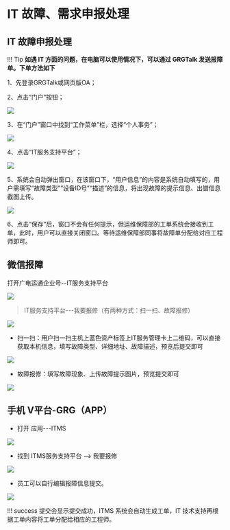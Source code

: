 # IT 故障、需求申报处理
## IT 故障申报处理
!!! Tip
    **如遇 IT 方面的问题，在电脑可以使用情况下，可以通过 GRGTalk 发送报障单。下单方法如下**

1、先登录GRGTalk或网页版OA；

2、点击“门户”按钮；

![](/imgs/ithelp/oa.png)

3、在“门户”窗口中找到“工作菜单”栏，选择“个人事务”；

![](/imgs/ithelp/menhu.png)

4、点击“IT服务支持平台”；

![](/imgs/ithelp/ptai.png)

5、系统会自动弹出窗口，在该窗口下，“用户信息”的内容是系统自动填写的，用户需填写“故障类型”“设备ID号”“描述”的信息，将出现故障的提示信息、出错信息截图上传。

![](/imgs/ithelp/5.png)

6、点击“保存”后，窗口不会有任何提示，但运维保障部的工单系统会接收到工单，此时，用户可以直接关闭窗口。等待运维保障部同事将故障单分配给对应工程师即可。

## 微信报障

打开广电运通企业号--IT服务支持平台

![](/imgs/ithelp/gz.png)

> IT服务支持平台---我要报修（有两种方式：扫一扫、故障报修）

![](/imgs/ithelp/sm.png)
 
- 扫一扫：用户扫一扫主机上蓝色资产标签上IT服务管理卡上二维码，可以直接获取本机信息，填写故障类型、详细地址、故障描述，预览后提交即可

![](/imgs/ithelp/sys.png)
 
- 故障报修：填写故障现象、上传故障提示图片，预览提交即可
 
![](/imgs/ithelp/xx.png)

## 手机 V平台-GRG（APP）

- 打开 应用---ITMS

![](/imgs/ithelp/itms.png)

- 找到 ITMS服务支持平台 --> 我要报修

![](/imgs/ithelp/wybx.png)

- 员工可以自行编辑报障信息提交。

![](/imgs/ithelp/zxbx.png)

!!! success
    提交会显示提交成功，ITMS 系统会自动生成工单，IT 技术支持再根据工单内容将工单分配给相应的工程师。